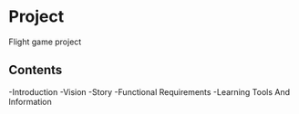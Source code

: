 # Project
Flight game project
## Contents
-Introduction
-Vision
-Story
-Functional Requirements
-Learning Tools And Information
